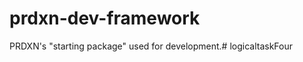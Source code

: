prdxn-dev-framework
===================

PRDXN's "starting package" used for development.# logicaltaskFour
